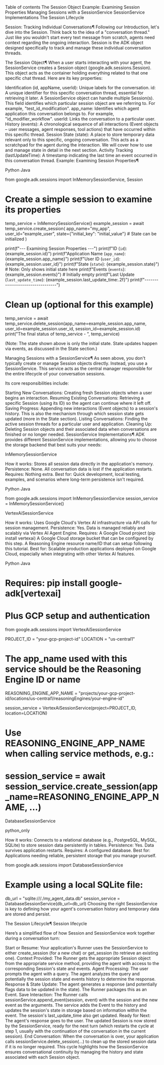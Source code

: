 Table of contents
The Session Object
Example: Examining Session Properties
Managing Sessions with a SessionService
SessionService Implementations
The Session Lifecycle



Session: Tracking Individual Conversations¶
Following our Introduction, let's dive into the Session. Think back to the idea of a "conversation thread." Just like you wouldn't start every text message from scratch, agents need context regarding the ongoing interaction. Session is the ADK object designed specifically to track and manage these individual conversation threads.

The Session Object¶
When a user starts interacting with your agent, the SessionService creates a Session object (google.adk.sessions.Session). This object acts as the container holding everything related to that one specific chat thread. Here are its key properties:

Identification (id, appName, userId): Unique labels for the conversation.
id: A unique identifier for this specific conversation thread, essential for retrieving it later. A SessionService object can handle multiple Session(s). This field identifies which particular session object are we referring to. For example, "test_id_modification".
app_name: Identifies which agent application this conversation belongs to. For example, "id_modifier_workflow".
userId: Links the conversation to a particular user.
History (events): A chronological sequence of all interactions (Event objects – user messages, agent responses, tool actions) that have occurred within this specific thread.
Session State (state): A place to store temporary data relevant only to this specific, ongoing conversation. This acts as a scratchpad for the agent during the interaction. We will cover how to use and manage state in detail in the next section.
Activity Tracking (lastUpdateTime): A timestamp indicating the last time an event occurred in this conversation thread.
Example: Examining Session Properties¶

Python
Java

 from google.adk.sessions import InMemorySessionService, Session

 # Create a simple session to examine its properties
 temp_service = InMemorySessionService()
 example_session = await temp_service.create_session(
     app_name="my_app",
     user_id="example_user",
     state={"initial_key": "initial_value"} # State can be initialized
 )

 print(f"--- Examining Session Properties ---")
 print(f"ID (`id`):                {example_session.id}")
 print(f"Application Name (`app_name`): {example_session.app_name}")
 print(f"User ID (`user_id`):         {example_session.user_id}")
 print(f"State (`state`):           {example_session.state}") # Note: Only shows initial state here
 print(f"Events (`events`):         {example_session.events}") # Initially empty
 print(f"Last Update (`last_update_time`): {example_session.last_update_time:.2f}")
 print(f"---------------------------------")

 # Clean up (optional for this example)
 temp_service = await temp_service.delete_session(app_name=example_session.app_name,
                             user_id=example_session.user_id, session_id=example_session.id)
 print("The final status of temp_service - ", temp_service)

(Note: The state shown above is only the initial state. State updates happen via events, as discussed in the State section.)

Managing Sessions with a SessionService¶
As seen above, you don't typically create or manage Session objects directly. Instead, you use a SessionService. This service acts as the central manager responsible for the entire lifecycle of your conversation sessions.

Its core responsibilities include:

Starting New Conversations: Creating fresh Session objects when a user begins an interaction.
Resuming Existing Conversations: Retrieving a specific Session (using its ID) so the agent can continue where it left off.
Saving Progress: Appending new interactions (Event objects) to a session's history. This is also the mechanism through which session state gets updated (more in the State section).
Listing Conversations: Finding the active session threads for a particular user and application.
Cleaning Up: Deleting Session objects and their associated data when conversations are finished or no longer needed.
SessionService Implementations¶
ADK provides different SessionService implementations, allowing you to choose the storage backend that best suits your needs:

InMemorySessionService

How it works: Stores all session data directly in the application's memory.
Persistence: None. All conversation data is lost if the application restarts.
Requires: Nothing extra.
Best for: Quick development, local testing, examples, and scenarios where long-term persistence isn't required.

Python
Java

 from google.adk.sessions import InMemorySessionService
 session_service = InMemorySessionService()

VertexAiSessionService

How it works: Uses Google Cloud's Vertex AI infrastructure via API calls for session management.
Persistence: Yes. Data is managed reliably and scalably via Vertex AI Agent Engine.
Requires:
A Google Cloud project (pip install vertexai)
A Google Cloud storage bucket that can be configured by this step.
A Reasoning Engine resource name/ID that can setup following this tutorial.
Best for: Scalable production applications deployed on Google Cloud, especially when integrating with other Vertex AI features.

Python
Java

# Requires: pip install google-adk[vertexai]
# Plus GCP setup and authentication
from google.adk.sessions import VertexAiSessionService

PROJECT_ID = "your-gcp-project-id"
LOCATION = "us-central1"
# The app_name used with this service should be the Reasoning Engine ID or name
REASONING_ENGINE_APP_NAME = "projects/your-gcp-project-id/locations/us-central1/reasoningEngines/your-engine-id"

session_service = VertexAiSessionService(project=PROJECT_ID, location=LOCATION)
# Use REASONING_ENGINE_APP_NAME when calling service methods, e.g.:
# session_service = await session_service.create_session(app_name=REASONING_ENGINE_APP_NAME, ...)

DatabaseSessionService

python_only

How it works: Connects to a relational database (e.g., PostgreSQL, MySQL, SQLite) to store session data persistently in tables.
Persistence: Yes. Data survives application restarts.
Requires: A configured database.
Best for: Applications needing reliable, persistent storage that you manage yourself.

from google.adk.sessions import DatabaseSessionService
# Example using a local SQLite file:
db_url = "sqlite:///./my_agent_data.db"
session_service = DatabaseSessionService(db_url=db_url)
Choosing the right SessionService is key to defining how your agent's conversation history and temporary data are stored and persist.

The Session Lifecycle¶
Session lifecycle

Here’s a simplified flow of how Session and SessionService work together during a conversation turn:

Start or Resume: Your application's Runner uses the SessionService to either create_session (for a new chat) or get_session (to retrieve an existing one).
Context Provided: The Runner gets the appropriate Session object from the appropriate service method, providing the agent with access to the corresponding Session's state and events.
Agent Processing: The user prompts the agent with a query. The agent analyzes the query and potentially the session state and events history to determine the response.
Response & State Update: The agent generates a response (and potentially flags data to be updated in the state). The Runner packages this as an Event.
Save Interaction: The Runner calls sessionService.append_event(session, event) with the session and the new event as the arguments. The service adds the Event to the history and updates the session's state in storage based on information within the event. The session's last_update_time also get updated.
Ready for Next: The agent's response goes to the user. The updated Session is now stored by the SessionService, ready for the next turn (which restarts the cycle at step 1, usually with the continuation of the conversation in the current session).
End Conversation: When the conversation is over, your application calls sessionService.delete_session(...) to clean up the stored session data if it is no longer required.
This cycle highlights how the SessionService ensures conversational continuity by managing the history and state associated with each Session object.